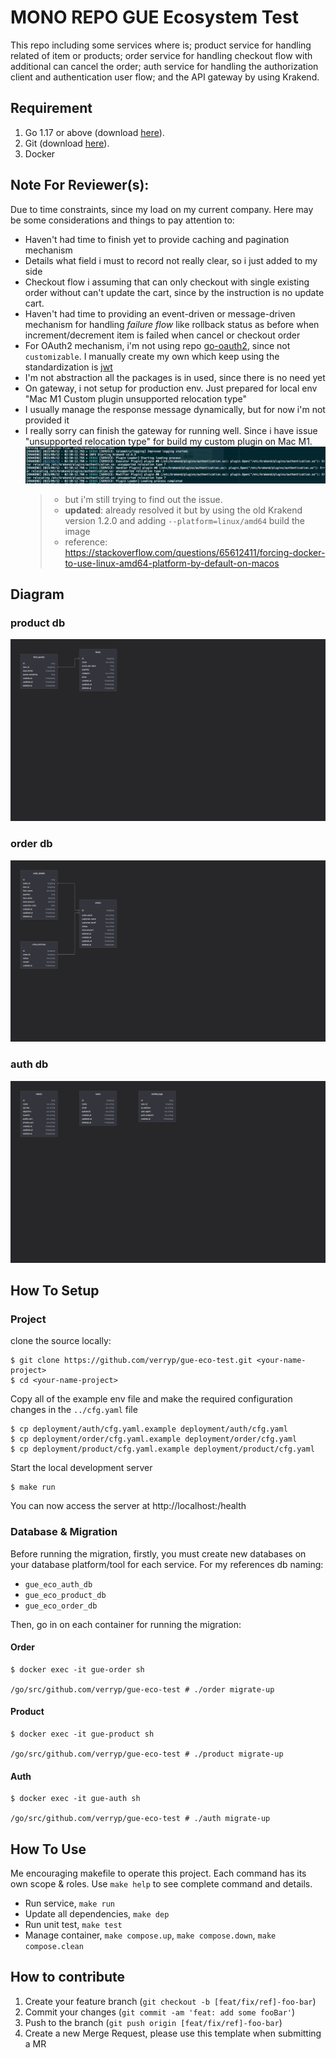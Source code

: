 # MONO REPO GUE Ecosystem Test

This repo including some services where is; product service for handling related of item or products; order service for handling checkout flow with additional can cancel the order; auth service for handling the authorization client and authentication user flow; and the API gateway by using Krakend.

## Requirement
1. Go 1.17 or above (download [here](https://golang.org/dl/)).
2. Git (download [here](https://git-scm.com/downloads)).
3. Docker

## Note For Reviewer(s):
Due to time constraints, since my load on my current company. Here may be some considerations and things to pay attention to:
- Haven't had time to finish yet to provide caching and pagination mechanism
- Details what field i must to record not really clear, so i just added to my side
- Checkout flow i assuming that can only checkout with single existing order without can't update the cart, since by the instruction is no update cart.
- Haven't had time to providing an event-driven or message-driven mechanism for handling _failure flow_ like rollback status as before when increment/decrement item is failed when cancel or checkout order
- For OAuth2 mechanism, i'm not using repo [go-oauth2](https://github.com/go-oauth2/oauth2.), since not `customizable`. I manually create my own which keep using the standardization is [jwt](https://datatracker.ietf.org/doc/html/rfc7519)
- I'm not abstraction all the packages is in used, since there is no need yet
- On gateway, i not setup for production env. Just prepared for local env "Mac M1 Custom plugin unsupported relocation type"
- I usually manage the response message dynamically, but for now i'm not provided it
- I really sorry can finish the gateway for running well. Since i have issue "unsupported relocation type" for build my custom plugin on Mac M1.
  ![failed-build-plugin.png](docs/issue/failed-build-plugin.png)
  >   - but i'm still trying to find out the issue.
  >   - **updated**: already resolved it but by using the old Krakend version 1.2.0 and adding `--platform=linux/amd64` build the image
  >   - reference: https://stackoverflow.com/questions/65612411/forcing-docker-to-use-linux-amd64-platform-by-default-on-macos

## Diagram
### product db
![product-db](docs/diagram/product-db.png)
### order db
![order-db](docs/diagram/order-db.png)
### auth db
![auth-db](docs/diagram/auth-db.png)

## How To Setup
### Project
clone the source locally:
```shell
$ git clone https://github.com/verryp/gue-eco-test.git <your-name-project>
$ cd <your-name-project>
```

Copy all of the example env file and make the required configuration changes in the `../cfg.yaml` file
```shell
$ cp deployment/auth/cfg.yaml.example deployment/auth/cfg.yaml
$ cp deployment/order/cfg.yaml.example deployment/order/cfg.yaml
$ cp deployment/product/cfg.yaml.example deployment/product/cfg.yaml
```

Start the local development server
```shell
$ make run
```

You can now access the server at http://localhost:<server-port>/health

### Database & Migration
Before running the migration, firstly, you must create new databases on your database platform/tool for each service. For my references db naming:
- `gue_eco_auth_db`
- `gue_eco_product_db`
- `gue_eco_order_db`

Then, go in on each container for running the migration:
#### Order
```shell
$ docker exec -it gue-order sh

/go/src/github.com/verryp/gue-eco-test # ./order migrate-up
```
#### Product
```shell
$ docker exec -it gue-product sh

/go/src/github.com/verryp/gue-eco-test # ./product migrate-up
```
#### Auth
```shell
$ docker exec -it gue-auth sh

/go/src/github.com/verryp/gue-eco-test # ./auth migrate-up
```

## How To Use
Me encouraging makefile to operate this project. Each command has its own scope & roles.
Use `make help` to see complete command and details.

- Run service, `make run`
- Update all dependencies, `make dep`
- Run unit test, `make test`
- Manage container, `make compose.up`, `make compose.down`, `make compose.clean`

## How to contribute
1. Create your feature branch (`git checkout -b [feat/fix/ref]-foo-bar`)
2. Commit your changes (`git commit -am 'feat: add some fooBar'`)
3. Push to the branch (`git push origin [feat/fix/ref]-foo-bar`)
4. Create a new Merge Request, please use this template when submitting a MR